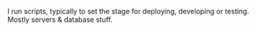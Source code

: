 I run scripts, typically to set the stage for deploying, developing or testing.
Mostly servers & database stuff.